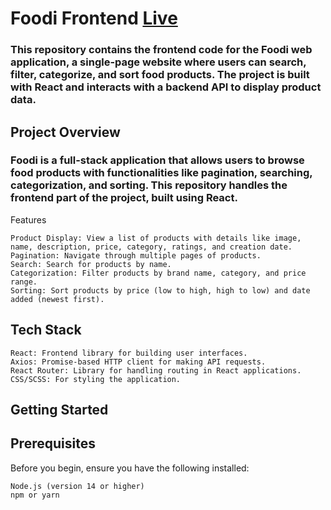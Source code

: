 
# Foodi Frontend [Live](https://job-task2-client.vercel.app)

### This repository contains the frontend code for the Foodi web application, a single-page website where users can search, filter, categorize, and sort food products. The project is built with React and interacts with a backend API to display product data.


## Project Overview

### Foodi is a full-stack application that allows users to browse food products with functionalities like pagination, searching, categorization, and sorting. This repository handles the frontend part of the project, built using React.
Features

    Product Display: View a list of products with details like image, name, description, price, category, ratings, and creation date.
    Pagination: Navigate through multiple pages of products.
    Search: Search for products by name.
    Categorization: Filter products by brand name, category, and price range.
    Sorting: Sort products by price (low to high, high to low) and date added (newest first).

## Tech Stack

    React: Frontend library for building user interfaces.
    Axios: Promise-based HTTP client for making API requests.
    React Router: Library for handling routing in React applications.
    CSS/SCSS: For styling the application.

## Getting Started
## Prerequisites

Before you begin, ensure you have the following installed:

    Node.js (version 14 or higher)
    npm or yarn
